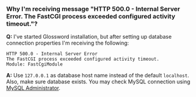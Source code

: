 ### Why I'm receiving message "HTTP 500.0 - Internal Server Error. The FastCGI process exceeded configured activity timeout."? ###

**Q:** I've started Glossword installation, but after setting up database connection properties I'm receiving the following:
```
HTTP 500.0 - Internal Server Error
The FastCGI process exceeded configured activity timeout.
Module: FastCgiModule
```

**A:** Use `127.0.0.1` as database host name instead of the default `localhost`. Also, make sure database exists. You may check MySQL connection using [MySQL Administrator](http://dev.mysql.com/downloads/gui-tools/).